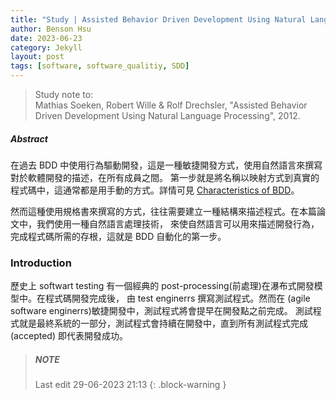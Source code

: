 ```yaml
---
title: "Study | Assisted Behavior Driven Development Using Natural Language Processing"
author: Benson Hsu
date: 2023-06-23
category: Jekyll
layout: post
tags: [software, software_qualitiy, SDD]
---
```


> Study note to:  
> Mathias Soeken, Robert Wille & Rolf Drechsler, "Assisted Behavior Driven Development Using Natural Language Processing", 2012.

##### Abstract

在過去 BDD 中使用行為驅動開發，這是一種敏捷開發方式，使用自然語言來撰寫對於軟體開發的描述，在所有成員之間。
第一步就是將名稱以映射方式到真實的程式碼中，這通常都是用手動的方式。詳情可見 [Characteristics of BDD]。

然而這種使用規格書來撰寫的方式，往往需要建立一種結構來描述程式。在本篇論文中，我們使用一種自然語言處理技術，
來使自然語言可以用來描述開發行為，完成程式碼所需的存根，這就是 BDD 自動化的第一步。

### Introduction

歷史上 softwart testing 有一個經典的 post-processing(前處理)在瀑布式開發模型中。在程式碼開發完成後，
由 test enginerrs 撰寫測試程式。然而在 (agile software enginerrs)敏捷開發中，測試程式將會提早在開發點之前完成。
測試程式就是最終系統的一部分，測試程式會持續在開發中，直到所有測試程式完成(accepted) 即代表開發成功。



> ##### NOTE
> Last edit 29-06-2023 21:13
{: .block-warning }

[Characteristics of BDD]: https://hotshot824.github.io/jekyll/2023-05-28-characteristics_of_bdd.html
